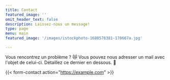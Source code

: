 ```yaml
---
title: Contact
featured_image: ''
omit_header_text: false
description: Laissez-nous un message!
type: page
menu: main
featured_image: '/images/istockphoto-1688578381-170667a.jpg'

---
```


Vous rencontrez un problème ? 😿 
Vous pouvez nous adresser un mail avec l'objet de celui-ci. Détaillez ce dernier en dessous. 🫴

{{< form-contact action="https://example.com"  >}}
